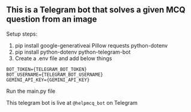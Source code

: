 ## This is a Telegram bot that solves a given MCQ question from an image

Setup steps:
1. pip install google-generativeai Pillow requests python-dotenv
2. pip install python-dotenv python-telegram-bot
3. Create a .env file and add below things
```
BOT_TOKEN={TELEGRAM_BOT_TOKEN}
BOT_USERNAME={TELEGRAM_BOT_USERNAME}
GEMINI_API_KEY={GEMINI_API_KEY}
```

Run the main.py file

This telegram bot is live at ```@helpmcq_bot``` on Telegram